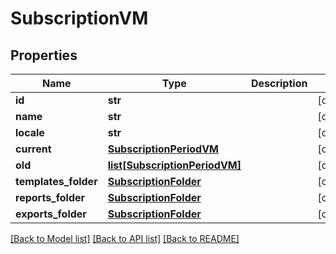 # SubscriptionVM


## Properties
Name | Type | Description | Notes
------------ | ------------- | ------------- | -------------
**id** | **str** |  | [optional] 
**name** | **str** |  | [optional] 
**locale** | **str** |  | [optional] 
**current** | [**SubscriptionPeriodVM**](SubscriptionPeriodVM.md) |  | [optional] 
**old** | [**list[SubscriptionPeriodVM]**](SubscriptionPeriodVM.md) |  | [optional] 
**templates_folder** | [**SubscriptionFolder**](SubscriptionFolder.md) |  | [optional] 
**reports_folder** | [**SubscriptionFolder**](SubscriptionFolder.md) |  | [optional] 
**exports_folder** | [**SubscriptionFolder**](SubscriptionFolder.md) |  | [optional] 

[[Back to Model list]](../README.md#documentation-for-models) [[Back to API list]](../README.md#documentation-for-api-endpoints) [[Back to README]](../README.md)


